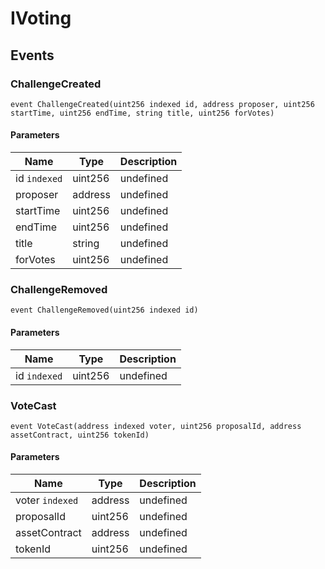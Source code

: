 # IVoting










## Events

### ChallengeCreated

```solidity
event ChallengeCreated(uint256 indexed id, address proposer, uint256 startTime, uint256 endTime, string title, uint256 forVotes)
```





#### Parameters

| Name | Type | Description |
|---|---|---|
| id `indexed` | uint256 | undefined |
| proposer  | address | undefined |
| startTime  | uint256 | undefined |
| endTime  | uint256 | undefined |
| title  | string | undefined |
| forVotes  | uint256 | undefined |

### ChallengeRemoved

```solidity
event ChallengeRemoved(uint256 indexed id)
```





#### Parameters

| Name | Type | Description |
|---|---|---|
| id `indexed` | uint256 | undefined |

### VoteCast

```solidity
event VoteCast(address indexed voter, uint256 proposalId, address assetContract, uint256 tokenId)
```





#### Parameters

| Name | Type | Description |
|---|---|---|
| voter `indexed` | address | undefined |
| proposalId  | uint256 | undefined |
| assetContract  | address | undefined |
| tokenId  | uint256 | undefined |



